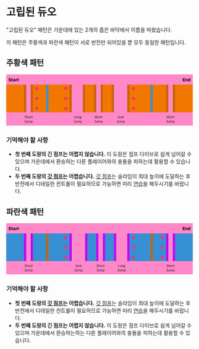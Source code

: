 # 고립된 듀오

"고립된 듀오" 패턴은 가운데에 있는 2개의 좁은 바닥에서 이름을 따왔습니다.

이 패턴은 주황색과 파란색 패턴이 서로 반전만 되어있을 뿐 모두 동일한 패턴입니다.

## 주황색 패턴

![주황색 고립된 듀오](../images/rolls/isolated-duo-orange-annotated.jpg)

### 기억해야 할 사항

* **첫 번째 도랑의 긴 점프는 어렵지 않습니다.** 이 도랑은 점프 다이브로 쉽게 넘어갈 수 있으며 가운데에서 환승하는 다른 플레이어와의 충돌을 피하는데 활용할 수 있습니다.
* **두 번째 도랑의 [갓 점프](../advanced/isolated-duo-god-jumps.md)는 어렵습니다.** [갓 점프](../advanced/isolated-duo-god-jumps.md)는 슬라임이 최대 높이에 도달하는 후반전에서 디테일한 컨트롤이 필요하므로 가능하면 미리 [연습](../advanced/isolated-duo-god-jumps.md)을 해두시기를 바랍니다.

## 파란색 패턴

![Isolated Duo Blue](../images/rolls/isolated-duo-blue-annotated.jpg)

### 기억해야 할 사항

* **첫 번째 도랑의 [갓 점프](../advanced/isolated-duo-god-jumps.md)는 어렵습니다.** [갓 점프](../advanced/isolated-duo-god-jumps.md)는 슬라임이 최대 높이에 도달하는 후반전에서 디테일한 컨트롤이 필요하므로 가능하면 미리 [연습](../advanced/isolated-duo-god-jumps.md)을 해두시기를 바랍니다.
* **두 번째 도랑의 긴 점프는 어렵지 않습니다.** 이 도랑은 점프 다이브로 쉽게 넘어갈 수 있으며 가운데에서 환승하는하는 다른 플레이어와의 충돌을 피하는데 활용할 수 있습니다.
